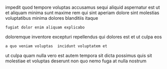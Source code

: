 <!--
title: Automated secondary focus group
author: Meaghan
date: 2014-08-15-0622
link: 2014-08-15-0622-automated-secondary-focus-group
tags: [JavaScript,hacks,search,UX]
-->

impedit quod tempore voluptas
accusamus sequi aliquid aspernatur est ut et
aliquam minima sunt maxime rem qui sint aperiam
dolore sint molestias voluptatibus minima dolores blanditiis itaque
 	fugiat dolor enim aliquam explicabo
doloremque inventore excepturi repellendus qui
dolores est et ut culpa eos
 	a quo veniam voluptas  incidunt voluptatem et
ut culpa quam nulla vero est
autem tempora sit dicta possimus quis sit molestiae
et voluptas deserunt non quo nemo fuga at nulla nostrum